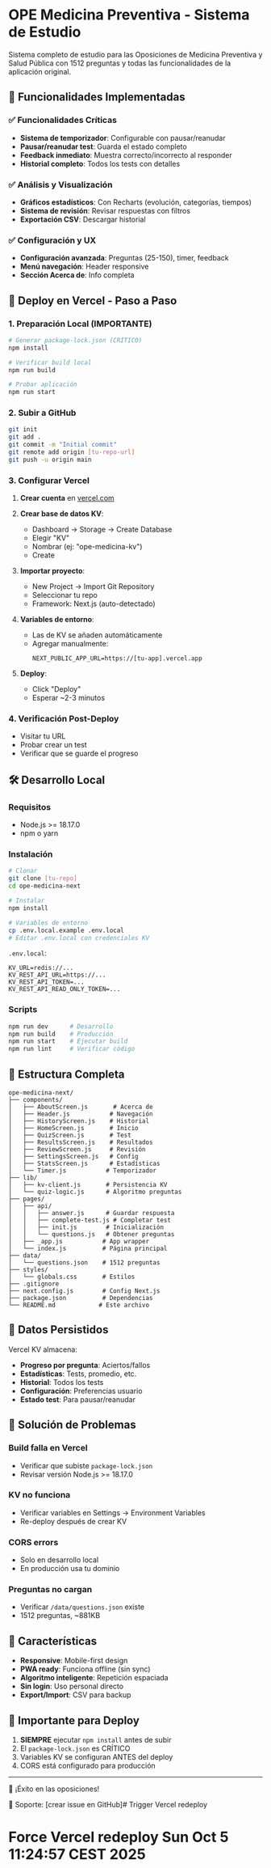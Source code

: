 # OPE Medicina Preventiva - Sistema de Estudio

Sistema completo de estudio para las Oposiciones de Medicina Preventiva y Salud Pública con 1512 preguntas y todas las funcionalidades de la aplicación original.

## 🎯 Funcionalidades Implementadas

### ✅ Funcionalidades Críticas
- **Sistema de temporizador**: Configurable con pausar/reanudar
- **Pausar/reanudar test**: Guarda el estado completo
- **Feedback inmediato**: Muestra correcto/incorrecto al responder
- **Historial completo**: Todos los tests con detalles

### ✅ Análisis y Visualización
- **Gráficos estadísticos**: Con Recharts (evolución, categorías, tiempos)
- **Sistema de revisión**: Revisar respuestas con filtros
- **Exportación CSV**: Descargar historial

### ✅ Configuración y UX
- **Configuración avanzada**: Preguntas (25-150), timer, feedback
- **Menú navegación**: Header responsive 
- **Sección Acerca de**: Info completa

## 🚀 Deploy en Vercel - Paso a Paso

### 1. Preparación Local (IMPORTANTE)

```bash
# Generar package-lock.json (CRÍTICO)
npm install

# Verificar build local
npm run build

# Probar aplicación
npm run start
```

### 2. Subir a GitHub

```bash
git init
git add .
git commit -m "Initial commit"
git remote add origin [tu-repo-url]
git push -u origin main
```

### 3. Configurar Vercel

1. **Crear cuenta** en [vercel.com](https://vercel.com)

2. **Crear base de datos KV**:
   - Dashboard → Storage → Create Database
   - Elegir "KV" 
   - Nombrar (ej: "ope-medicina-kv")
   - Create

3. **Importar proyecto**:
   - New Project → Import Git Repository
   - Seleccionar tu repo
   - Framework: Next.js (auto-detectado)

4. **Variables de entorno**:
   - Las de KV se añaden automáticamente
   - Agregar manualmente:
     ```
     NEXT_PUBLIC_APP_URL=https://[tu-app].vercel.app
     ```

5. **Deploy**:
   - Click "Deploy"
   - Esperar ~2-3 minutos

### 4. Verificación Post-Deploy

- Visitar tu URL
- Probar crear un test
- Verificar que se guarde el progreso

## 🛠️ Desarrollo Local

### Requisitos
- Node.js >= 18.17.0
- npm o yarn

### Instalación

```bash
# Clonar
git clone [tu-repo]
cd ope-medicina-next

# Instalar
npm install

# Variables de entorno
cp .env.local.example .env.local
# Editar .env.local con credenciales KV
```

`.env.local`:
```
KV_URL=redis://...
KV_REST_API_URL=https://...
KV_REST_API_TOKEN=...
KV_REST_API_READ_ONLY_TOKEN=...
```

### Scripts

```bash
npm run dev      # Desarrollo
npm run build    # Producción
npm run start    # Ejecutar build
npm run lint     # Verificar código
```

## 📁 Estructura Completa

```
ope-medicina-next/
├── components/
│   ├── AboutScreen.js       # Acerca de
│   ├── Header.js           # Navegación
│   ├── HistoryScreen.js    # Historial
│   ├── HomeScreen.js       # Inicio
│   ├── QuizScreen.js       # Test
│   ├── ResultsScreen.js    # Resultados
│   ├── ReviewScreen.js     # Revisión
│   ├── SettingsScreen.js   # Config
│   ├── StatsScreen.js      # Estadísticas
│   └── Timer.js           # Temporizador
├── lib/
│   ├── kv-client.js       # Persistencia KV
│   └── quiz-logic.js      # Algoritmo preguntas
├── pages/
│   ├── api/
│   │   ├── answer.js      # Guardar respuesta
│   │   ├── complete-test.js # Completar test
│   │   ├── init.js        # Inicialización
│   │   └── questions.js   # Obtener preguntas
│   ├── _app.js           # App wrapper
│   └── index.js          # Página principal
├── data/
│   └── questions.json    # 1512 preguntas
├── styles/
│   └── globals.css       # Estilos
├── .gitignore
├── next.config.js        # Config Next.js
├── package.json          # Dependencias
└── README.md            # Este archivo
```

## 💾 Datos Persistidos

Vercel KV almacena:
- **Progreso por pregunta**: Aciertos/fallos
- **Estadísticas**: Tests, promedio, etc.
- **Historial**: Todos los tests
- **Configuración**: Preferencias usuario
- **Estado test**: Para pausar/reanudar

## 🔧 Solución de Problemas

### Build falla en Vercel
- Verificar que subiste `package-lock.json`
- Revisar versión Node.js >= 18.17.0

### KV no funciona
- Verificar variables en Settings → Environment Variables
- Re-deploy después de crear KV

### CORS errors
- Solo en desarrollo local
- En producción usa tu dominio

### Preguntas no cargan
- Verificar `/data/questions.json` existe
- 1512 preguntas, ~881KB

## 📱 Características

- **Responsive**: Mobile-first design
- **PWA ready**: Funciona offline (sin sync)
- **Algoritmo inteligente**: Repetición espaciada
- **Sin login**: Uso personal directo
- **Export/Import**: CSV para backup

## 🚨 Importante para Deploy

1. **SIEMPRE** ejecutar `npm install` antes de subir
2. El `package-lock.json` es CRÍTICO
3. Variables KV se configuran ANTES del deploy
4. CORS está configurado para producción

---

💪 ¡Éxito en las oposiciones!

📧 Soporte: [crear issue en GitHub]# Trigger Vercel redeploy
# Force Vercel redeploy Sun Oct  5 11:24:57 CEST 2025
